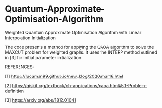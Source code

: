 # Quantum-Approximate-Optimisation-Algorithm
Weighted Quantum Approximate Optimisation Algorithm with Linear Interpolation Initialization

The code presents a method for applying the QAOA algorithm to solve the MAXCUT problem for weighted graphs. It uses the INTERP method outlined in [3] for initial parameter initialization

REFERENCES:

[1] https://lucaman99.github.io/new_blog/2020/mar16.html

[2] https://qiskit.org/textbook/ch-applications/qaoa.html#5.1-Problem-definition

[3] https://arxiv.org/abs/1812.01041
